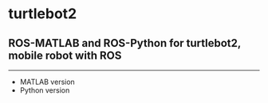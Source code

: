 # turtlebot2

## ROS-MATLAB and ROS-Python for turtlebot2, mobile robot with ROS
***
  + MATLAB version
  + Python version
